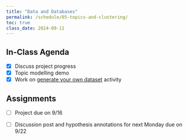 ```yaml
---
title: "Data and Databases"
permalink: /schedule/05-topics-and-clustering/
toc: true
class_date: 2024-09-11
---
```


## In-Class Agenda

- [x] Discuss project progress
- [x] Topic modelling demo
- [x] Work on [generate your own dataset](https://lucianli123.github.io/is310-culture-as-data-2024/dataset-creation) activity

## Assignments

- [ ] Project due on 9/16
- [ ] Discussion post and hypothesis annotations for next Monday due on 9/22

